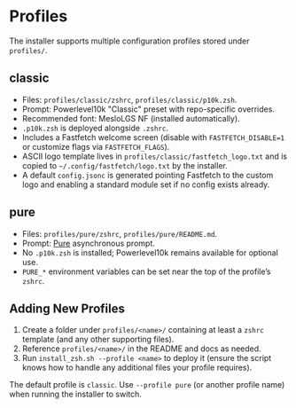 # Profiles

The installer supports multiple configuration profiles stored under `profiles/`.

## classic
- Files: `profiles/classic/zshrc`, `profiles/classic/p10k.zsh`.
- Prompt: Powerlevel10k "Classic" preset with repo-specific overrides.
- Recommended font: MesloLGS NF (installed automatically).
- `.p10k.zsh` is deployed alongside `.zshrc`.
- Includes a Fastfetch welcome screen (disable with `FASTFETCH_DISABLE=1` or customize flags via `FASTFETCH_FLAGS`).
- ASCII logo template lives in `profiles/classic/fastfetch_logo.txt` and is copied to `~/.config/fastfetch/logo.txt` by the installer.
- A default `config.jsonc` is generated pointing Fastfetch to the custom logo and enabling a standard module set if no config exists already.

## pure
- Files: `profiles/pure/zshrc`, `profiles/pure/README.md`.
- Prompt: [Pure](https://github.com/sindresorhus/pure) asynchronous prompt.
- No `.p10k.zsh` is installed; Powerlevel10k remains available for optional use.
- `PURE_*` environment variables can be set near the top of the profile’s `zshrc`.

## Adding New Profiles
1. Create a folder under `profiles/<name>/` containing at least a `zshrc` template (and any other supporting files).
2. Reference `profiles/<name>/` in the README and docs as needed.
3. Run `install_zsh.sh --profile <name>` to deploy it (ensure the script knows how to handle any additional files your profile requires).

The default profile is `classic`. Use `--profile pure` (or another profile name) when running the installer to switch.
